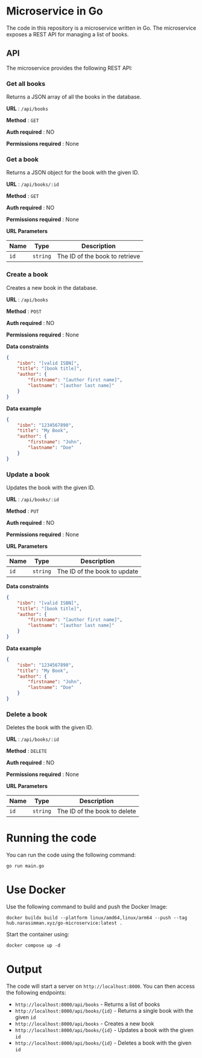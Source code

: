 # Microservice in Go

The code in this repository is a microservice written in Go. The microservice exposes a REST API for managing a list of books.

## API

The microservice provides the following REST API:

### Get all books

Returns a JSON array of all the books in the database.

**URL** : `/api/books`

**Method** : `GET`

**Auth required** : NO

**Permissions required** : None

### Get a book

Returns a JSON object for the book with the given ID.

**URL** : `/api/books/:id`

**Method** : `GET`

**Auth required** : NO

**Permissions required** : None

**URL Parameters**

| Name | Type | Description |
| ---- | ---- | ----------- |
| `id` | `string` | The ID of the book to retrieve |

### Create a book

Creates a new book in the database.

**URL** : `/api/books`

**Method** : `POST`

**Auth required** : NO

**Permissions required** : None

**Data constraints**

```json
{
    "isbn": "[valid ISBN]",
    "title": "[book title]",
    "author": {
        "firstname": "[author first name]",
        "lastname": "[author last name]"
    }
}
```

**Data example**

```json
{
    "isbn": "1234567890",
    "title": "My Book",
    "author": {
        "firstname": "John",
        "lastname": "Doe"
    }
}
```

### Update a book

Updates the book with the given ID.

**URL** : `/api/books/:id`

**Method** : `PUT`

**Auth required** : NO

**Permissions required** : None

**URL Parameters**

| Name | Type | Description |
| ---- | ---- | ----------- |
| `id` | `string` | The ID of the book to update |

**Data constraints**

```json
{
    "isbn": "[valid ISBN]",
    "title": "[book title]",
    "author": {
        "firstname": "[author first name]",
        "lastname": "[author last name]"
    }
}
```

**Data example**

```json
{
    "isbn": "1234567890",
    "title": "My Book",
    "author": {
        "firstname": "John",
        "lastname": "Doe"
    }
}
```

### Delete a book

Deletes the book with the given ID.

**URL** : `/api/books/:id`

**Method** : `DELETE`

**Auth required** : NO

**Permissions required** : None

**URL Parameters**

| Name | Type | Description |
| ---- | ---- | ----------- |
| `id` | `string` | The ID of the book to delete |

# Running the code

You can run the code using the following command:

```
go run main.go
```

# Use Docker

Use the following command to build and push the Docker Image:

```
docker buildx build --platform linux/amd64,linux/arm64 --push --tag hub.narasimman.xyz/go-microservice:latest .
```

Start the container using:

```
docker compose up -d
```

# Output

The code will start a server on `http://localhost:8000`. You can then access the following endpoints:

- `http://localhost:8000/api/books` - Returns a list of books
- `http://localhost:8000/api/books/{id}` - Returns a single book with the given `id`
- `http://localhost:8000/api/books` - Creates a new book
- `http://localhost:8000/api/books/{id}` - Updates a book with the given `id`
- `http://localhost:8000/api/books/{id}` - Deletes a book with the given `id`
